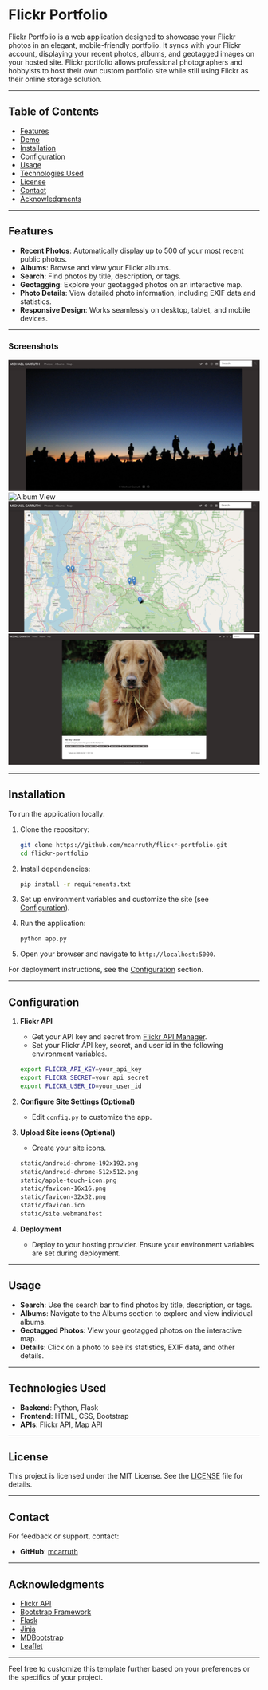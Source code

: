 # Flickr Portfolio

Flickr Portfolio is a web application designed to showcase your Flickr photos in an elegant, mobile-friendly portfolio. It syncs with your Flickr account, displaying your recent photos, albums, and geotagged images on your hosted site. Flickr portfolio allows professional photographers and hobbyists to host their own custom portfolio site while still using Flickr as their online storage solution.

---

## Table of Contents
- [Features](#features)
- [Demo](#demo)
- [Installation](#installation)
- [Configuration](#configuration)
- [Usage](#usage)
- [Technologies Used](#technologies-used)
- [License](#license)
- [Contact](#contact)
- [Acknowledgments](#acknowledgments)

---

## Features

- **Recent Photos**: Automatically display up to 500 of your most recent public photos.
- **Albums**: Browse and view your Flickr albums.
- **Search**: Find photos by title, description, or tags.
- **Geotagging**: Explore your geotagged photos on an interactive map.
- **Photo Details**: View detailed photo information, including EXIF data and statistics.
- **Responsive Design**: Works seamlessly on desktop, tablet, and mobile devices.

---

### Screenshots
![Homepage](/images/home.png)
![Album View](/images/albums.png)
![Map View](/images/map.png)
![Photo Detail](/images/photo.png)

---

## Installation

To run the application locally:

1. Clone the repository:
   ```bash
   git clone https://github.com/mcarruth/flickr-portfolio.git
   cd flickr-portfolio
   ```

2. Install dependencies:
   ```bash
   pip install -r requirements.txt
   ```

3. Set up environment variables and customize the site (see [Configuration](#configuration)).

4. Run the application:
   ```bash
   python app.py
   ```

5. Open your browser and navigate to `http://localhost:5000`.

For deployment instructions, see the [Configuration](#configuration) section.

---

## Configuration

1. **Flickr API**
    - Get your API key and secret from [Flickr API Manager](https://www.flickr.com/services/apps/create/apply/).
    - Set your Flickr API key, secret, and user id in the following environment variables.
     ```bash
     export FLICKR_API_KEY=your_api_key
     export FLICKR_SECRET=your_api_secret
     export FLICKR_USER_ID=your_user_id
     ```

2. **Configure Site Settings (Optional)**
    - Edit `config.py` to customize the app.

3. **Upload Site icons (Optional)**
    - Create your site icons.
    ```bash
    static/android-chrome-192x192.png
    static/android-chrome-512x512.png
    static/apple-touch-icon.png
    static/favicon-16x16.png
    static/favicon-32x32.png
    static/favicon.ico
    static/site.webmanifest
    ```

4. **Deployment**
    - Deploy to your hosting provider. Ensure your environment variables are set during deployment.

---

## Usage

- **Search**: Use the search bar to find photos by title, description, or tags.
- **Albums**: Navigate to the Albums section to explore and view individual albums.
- **Geotagged Photos**: View your geotagged photos on the interactive map.
- **Details**: Click on a photo to see its statistics, EXIF data, and other details.

---

## Technologies Used

- **Backend**: Python, Flask
- **Frontend**: HTML, CSS, Bootstrap
- **APIs**: Flickr API, Map API

---

## License

This project is licensed under the MIT License. See the [LICENSE](LICENSE) file for details.

---

## Contact

For feedback or support, contact:
- **GitHub**: [mcarruth](https://github.com/mcarruth)

---

## Acknowledgments

- [Flickr API](https://www.flickr.com/services/api/)
- [Bootstrap Framework](https://getbootstrap.com/)
- [Flask](https://flask.palletsprojects.com/en/stable/)
- [Jinja](https://jinja.palletsprojects.com/en/stable/)
- [MDBootstrap](https://mdbootstrap.com/)
- [Leaflet](https://leafletjs.com/)

---

Feel free to customize this template further based on your preferences or the specifics of your project.
